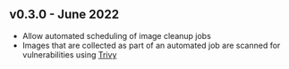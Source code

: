 ## v0.3.0 - June 2022
* Allow automated scheduling of image cleanup jobs
* Images that are collected as part of an automated job are scanned for vulnerabilities using [Trivy](https://github.com/aquasecurity/trivy)